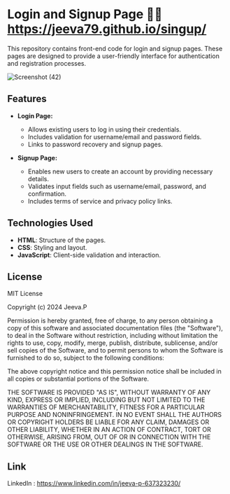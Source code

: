 # Login and Signup Page  🐱‍🏍   https://jeeva79.github.io/singup/



This repository contains front-end code for login and signup pages. These pages are designed to provide a user-friendly interface for authentication and registration processes.


![Screenshot (42)](https://github.com/jeeva79/singup/assets/125794481/5efc6004-ef41-4d46-8e0b-5c44bd799578)


## Features

- **Login Page:**
  - Allows existing users to log in using their credentials.
  - Includes validation for username/email and password fields.
  - Links to password recovery and signup pages.

- **Signup Page:**
  - Enables new users to create an account by providing necessary details.
  - Validates input fields such as username/email, password, and confirmation.
  - Includes terms of service and privacy policy links.

## Technologies Used

- **HTML**: Structure of the pages.
- **CSS**: Styling and layout.
- **JavaScript**: Client-side validation and interaction.

## License

MIT License

Copyright (c) 2024 Jeeva.P

Permission is hereby granted, free of charge, to any person obtaining a copy
of this software and associated documentation files (the "Software"), to deal
in the Software without restriction, including without limitation the rights
to use, copy, modify, merge, publish, distribute, sublicense, and/or sell
copies of the Software, and to permit persons to whom the Software is
furnished to do so, subject to the following conditions:

The above copyright notice and this permission notice shall be included in all
copies or substantial portions of the Software.

THE SOFTWARE IS PROVIDED "AS IS", WITHOUT WARRANTY OF ANY KIND, EXPRESS OR
IMPLIED, INCLUDING BUT NOT LIMITED TO THE WARRANTIES OF MERCHANTABILITY,
FITNESS FOR A PARTICULAR PURPOSE AND NONINFRINGEMENT. IN NO EVENT SHALL THE
AUTHORS OR COPYRIGHT HOLDERS BE LIABLE FOR ANY CLAIM, DAMAGES OR OTHER
LIABILITY, WHETHER IN AN ACTION OF CONTRACT, TORT OR OTHERWISE, ARISING FROM,
OUT OF OR IN CONNECTION WITH THE SOFTWARE OR THE USE OR OTHER DEALINGS IN THE
SOFTWARE.

## Link

LinkedIn : https://www.linkedin.com/in/jeeva-p-637323230/


